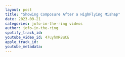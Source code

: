 ```yaml
---
layout: post
title: "Showing Composure After a HighFlying Mishap"
date: 2023-09-21
categories: jofo-in-the-ring videos
author: jofo-in-the-ring
spotify_track_id: 
youtube_video_id: 47uyhmR8uCE
apple_track_id: 
youtube_metadata: 
---
```

